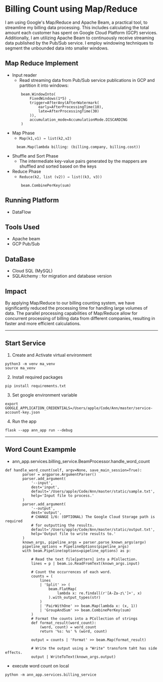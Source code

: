 # Billing Count using Map/Reduce

I am using Google's Map/Reduce and Apache Beam, a practical tool, to streamline my billing data processing. This includes calculating the total amount each customer has spent on Google Cloud Platform (GCP) services. Additionally, I am utilizing Apache Beam to continuously receive streaming data published by the Pub/Sub service. I employ windowing techniques to segment the unbounded data into smaller windows.

## Map Reduce Implement

- Input reader 
    - Read streaming data from Pub/Sub service publications in GCP and partition it into windows:
    ```
        beam.WindowInto(
            FixedWindows(1*5) , 
            trigger=AfterAny(AfterWatermark( 
                early=AfterProcessingTime(10),
                late=AfterProcessingTime(30)
            )),
            accumulation_mode=AccumulationMode.DISCARDING
        )
    ```
- Map Phase
    - `Map(k1,v1) → list(k2,v2)`
    ```
      beam.Map(lambda billing: (billing.company, billing.cost))  
    ```
- Shuffle and Sort Phase 
    - The intermediate key-value pairs generated by the mappers are shuffled and sorted based on the keys
- Reduce Phase
    - `Reduce(k2, list (v2)) → list((k3, v3))`
    ```
        beam.CombinePerKey(sum)
    ```

## Running Platform 
- DataFlow

## Tools Used
- Apache beam
- GCP Pub/Sub 

## DataBase
- Cloud SQL (MySQL)
- SQLAlchemy : for migration and database version

## Impact
By applying Map/Reduce to our billing counting system, we have significantly reduced the processing time for handling large volumes of data. The parallel processing capabilities of Map/Reduce allow for concurrent processing of billing data from different companies, resulting in faster and more efficient calculations.

--- 
## Start Service
1. Create and Activate virtual environment
```
python3 -m venv ma_venv
source ma_venv
```
2. Install required packages
```
pip install requirements.txt
```
3. Set google environment variable
```
export GOOGLE_APPLICATION_CREDENTIALS=/Users/apple/Code/Ann/master/service-account-key.json
```
4. Run the app
```
flask --app ann_app run --debug
```

---
## Word Count Exampmle
- ann_app.services.billing_service.BeamProcessor.handle_word_count
```
def handle_word_count(self, argv=None, save_main_session=True):
        parser = argparse.ArgumentParser()
        parser.add_argument(
            '--input',
            dest='input',
            default='/Users/apple/Code/Ann/master/static/sample.txt',
            help='Input file to process.'
        )
        parser.add_argument(
            '--output',
            dest='output',
            # CHANGE 1/6: (OPTIONAL) The Google Cloud Storage path is required
            # for outputting the results.
            default='/Users/apple/Code/Ann/master/static/output.txt',
            help='Output file to write results to.'
        )
        known_args, pipeline_args = parser.parse_known_args(argv)
        pipeline_options = PipelineOptions(pipeline_args)
        with beam.Pipeline(options=pipeline_options) as p:
            
            # Read the text file[pattern] into a PCollection.
            lines = p | beam.io.ReadFromText(known_args.input)

            # Count the occurrences of each word.
            counts = (
                lines
                | 'Split' >> (
                    beam.FlatMap(
                        lambda x: re.findall(r'[A-Za-z\']+', x)
                    ).with_output_types(str)
                )
                | 'PairWithOne' >> beam.Map(lambda x: (x, 1))
                | 'GroupAndSum' >> beam.CombinePerKey(sum)
            )
            # Format the counts into a PCollection of strings
            def format_result(word_count):
                (word, count) = word_count
                return '%s: %s' % (word, count)

            output = counts | 'Format' >> beam.Map(format_result)

            # Write the output using a "Write" transform taht has side effects.
            output | WriteToText(known_args.output)
```

- execute word count on local

`
python -m ann_app.services.billing_service
`
